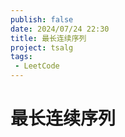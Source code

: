 ```yaml
---
publish: false
date: 2024/07/24 22:30
title: 最长连续序列
project: tsalg
tags:
 - LeetCode
---
```


# 最长连续序列
